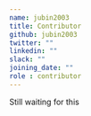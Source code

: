 ```yaml
---
name: jubin2003
title: Contributor
github: jubin2003
twitter: ""
linkedin: ""
slack: ""
joining_date: ""
role : contributor
---
```


Still waiting for this
